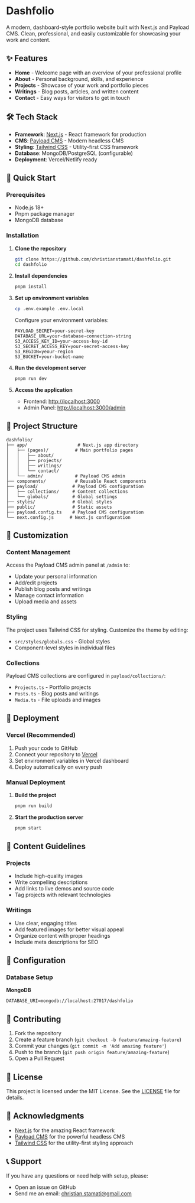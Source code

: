 # Dashfolio

A modern, dashboard-style portfolio website built with Next.js and Payload CMS. Clean, professional, and easily customizable for showcasing your work and content.

## ✨ Features

- **Home** - Welcome page with an overview of your professional profile
- **About** - Personal background, skills, and experience
- **Projects** - Showcase of your work and portfolio pieces
- **Writings** - Blog posts, articles, and written content
- **Contact** - Easy ways for visitors to get in touch

## 🛠️ Tech Stack

- **Framework**: [Next.js](https://nextjs.org/) - React framework for production
- **CMS**: [Payload CMS](https://payloadcms.com/) - Modern headless CMS
- **Styling**: [Tailwind CSS](https://tailwindcss.com/) - Utility-first CSS framework
- **Database**: MongoDB/PostgreSQL (configurable)
- **Deployment**: Vercel/Netlify ready

## 🚀 Quick Start

### Prerequisites

- Node.js 18+ 
- Pnpm package manager
- MongoDB database

### Installation

1. **Clone the repository**
   ```bash
   git clone https://github.com/christianstamati/dashfolio.git
   cd dashfolio
   ```

2. **Install dependencies**
   ```bash
   pnpm install
   ```

3. **Set up environment variables**
   ```bash
   cp .env.example .env.local
   ```
   
   Configure your environment variables:
   ```env
   PAYLOAD_SECRET=your-secret-key
   DATABASE_URL=your-database-connection-string
   S3_ACCESS_KEY_ID=your-access-key-id
   S3_SECRET_ACCESS_KEY=your-secret-access-key
   S3_REGION=yeour-region
   S3_BUCKET=your-bucket-name
   ```

4. **Run the development server**
   ```bash
   pnpm run dev
   ```

5. **Access the application**
   - Frontend: [http://localhost:3000](http://localhost:3000)
   - Admin Panel: [http://localhost:3000/admin](http://localhost:3000/admin)

## 📁 Project Structure

```
dashfolio/
├── app/                   # Next.js app directory
│   ├── (pages)/          # Main portfolio pages
│   │   ├── about/
│   │   ├── projects/
│   │   ├── writings/
│   │   └── contact/
│   └── admin/            # Payload CMS admin
├── components/           # Reusable React components
├── payload/             # Payload CMS configuration
│   ├── collections/     # Content collections
│   └── globals/         # Global settings
├── styles/              # Global styles
├── public/              # Static assets
├── payload.config.ts    # Payload CMS configuration
└── next.config.js      # Next.js configuration
```

## 🎨 Customization

### Content Management

Access the Payload CMS admin panel at `/admin` to:
- Update your personal information
- Add/edit projects
- Publish blog posts and writings
- Manage contact information
- Upload media and assets

### Styling

The project uses Tailwind CSS for styling. Customize the theme by editing:
- `src/styles/globals.css` - Global styles
- Component-level styles in individual files

### Collections

Payload CMS collections are configured in `payload/collections/`:
- `Projects.ts` - Portfolio projects
- `Posts.ts` - Blog posts and writings
- `Media.ts` - File uploads and images

## 🚀 Deployment

### Vercel (Recommended)

1. Push your code to GitHub
2. Connect your repository to [Vercel](https://vercel.com)
3. Set environment variables in Vercel dashboard
4. Deploy automatically on every push

### Manual Deployment

1. **Build the project**
   ```bash
   pnpm run build
   ```

2. **Start the production server**
   ```bash
   pnpm start
   ```

## 📝 Content Guidelines

### Projects
- Include high-quality images
- Write compelling descriptions
- Add links to live demos and source code
- Tag projects with relevant technologies

### Writings
- Use clear, engaging titles
- Add featured images for better visual appeal
- Organize content with proper headings
- Include meta descriptions for SEO

## 🔧 Configuration

### Database Setup

**MongoDB**
```env
DATABASE_URI=mongodb://localhost:27017/dashfolio
```

## 🤝 Contributing

1. Fork the repository
2. Create a feature branch (`git checkout -b feature/amazing-feature`)
3. Commit your changes (`git commit -m 'Add amazing feature'`)
4. Push to the branch (`git push origin feature/amazing-feature`)
5. Open a Pull Request

## 📄 License

This project is licensed under the MIT License. See the [LICENSE](LICENSE) file for details.

## 🙏 Acknowledgments

- [Next.js](https://nextjs.org/) for the amazing React framework
- [Payload CMS](https://payloadcms.com/) for the powerful headless CMS
- [Tailwind CSS](https://tailwindcss.com/) for the utility-first styling approach

## 📞 Support

If you have any questions or need help with setup, please:
- Open an issue on GitHub
- Send me an email: christian.stamati@gmail.com